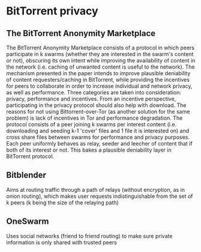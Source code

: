 # BitTorrent privacy

## The BitTorrent Anonymity Marketplace

The BitTorrent Anonymity Marketplace consists of a protocol in which peers participate in k swarms (whether they are interested in the swarm's content or not), obscuring its own intent while improving the availability of content in the network (i.e. caching of unwanted content is useful to the network). The mechanism presented in the paper intends to improve plausible deniability of content requesters/caching in BitTorrent, while providing the incentives for peers to collaborate in order to increase individual and network privacy, as well as performance. Three categories are taken into consideration: privacy, performance and incentives. From an incentive perspective, participating in the privacy protocol should also help with download. The reasons for not using Bittorrent-over-Tor (as another solution for the same problem) is lack of incentives in Tor and performance degradation. The protocol consists of a peer joining k swarms per interest content (i.e. downloading and seeding k-1 'cover' files and 1 file it is interested on) and cross share files between swarms for performance and privacy purposes. Each peer uniformly behaves as relay, seeder and leecher of content that if both of its interest or not. This bakes a plausible deniability layer in BitTorrent protocol.  

## Bitblender

Aims at routing traffic through a path of relays (without encryption, as in onion routing), which makes user requests indistinguishable from the set of k peers (k being the size of the relaying path)

## OneSwarm

Uses social networks (friend to friend routing) to make sure private information is only shared with trusted peers



